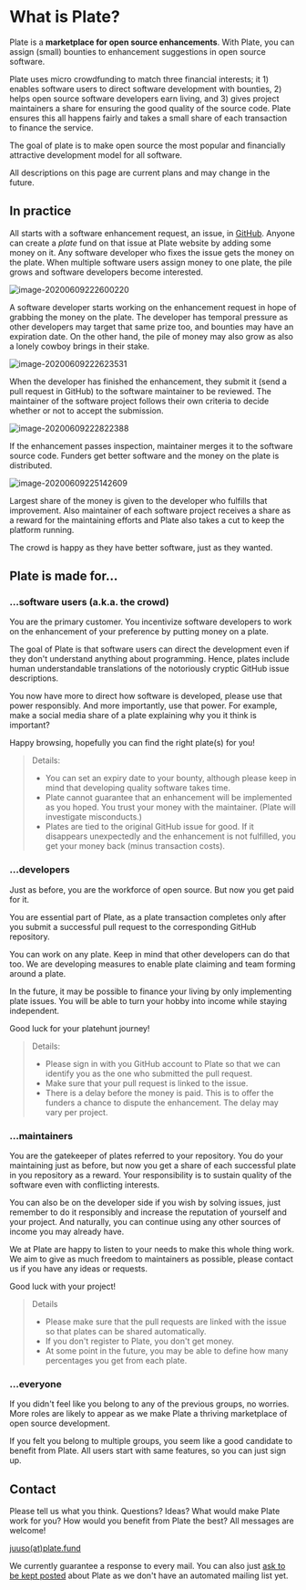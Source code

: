# What is Plate?

Plate is a **marketplace for open source enhancements**. With Plate, you can assign (small) bounties to enhancement suggestions in open source software.

Plate uses micro crowdfunding to match three financial interests; it 1) enables software users to direct software development with bounties, 2) helps open source software developers earn living, and 3) gives project maintainers a share for ensuring the good quality of the source code. Plate ensures this all happens fairly and takes a small share of each transaction to finance the service.

The goal of plate is to make open source the most popular and financially attractive development model for all software.

All descriptions on this page are current plans and may change in the future.

## In practice

All starts with a software enhancement request, an issue, in [GitHub](https://github.com/). Anyone can create a *plate* fund on that issue at Plate website by adding some money on it. Any software developer who fixes the issue gets the money on the plate. When multiple software users assign money to one plate, the pile grows and software developers become interested.

![image-20200609222600220](https://raw.githubusercontent.com/plate-fund/blog/master/what-is-plate.assets/image-20200609222600220.png)

A software developer starts working on the enhancement request in hope of grabbing the money on the plate. The developer has temporal pressure as other developers may target that same prize too, and bounties may have an expiration date. On the other hand, the pile of money may also grow as also a lonely cowboy brings in their stake.

![image-20200609222623531](https://raw.githubusercontent.com/plate-fund/blog/master/what-is-plate.assets/image-20200609222623531.png)

When the developer has finished the enhancement, they submit it (send a pull request in GitHub) to the software maintainer to be reviewed. The maintainer of the software project follows their own criteria to decide whether or not to accept the submission.

![image-20200609222822388](https://raw.githubusercontent.com/plate-fund/blog/master/what-is-plate.assets/image-20200609222822388.png)

If the enhancement passes inspection, maintainer merges it to the software source code. Funders get better software and the money on the plate is distributed.

![image-20200609225142609](https://raw.githubusercontent.com/plate-fund/blog/master/what-is-plate.assets/image-20200609225142609.png)

Largest share of the money is given to the developer who fulfills that improvement. Also maintainer of each software project receives a share as a reward for the maintaining efforts and Plate also takes a cut to keep the platform running.

The crowd is happy as they have better software, just as they wanted.

## Plate is made for...

### ...software users (a.k.a. the crowd)

You are the primary customer. You incentivize software developers to work on the enhancement of your preference by putting money on a plate.

The goal of Plate is that software users can direct the development even if they don't understand anything about programming. Hence, plates include human understandable translations of the notoriously cryptic GitHub issue descriptions.

You now have more to direct how software is developed, please use that power responsibly. And more importantly, use that power. For example, make a social media share of a plate explaining why you it think is important?

Happy browsing, hopefully you can find the right plate(s) for you!

> Details:
>
> - You can set an expiry date to your bounty, although please keep in mind that developing quality software takes time.
> - Plate cannot guarantee that an enhancement will be implemented as you hoped. You trust your money with the maintainer. (Plate will investigate misconducts.)
> - Plates are tied to the original GitHub issue for good. If it disappears unexpectedly and the enhancement is not fulfilled, you get your money back (minus transaction costs).

### ...developers

Just as before, you are the workforce of open source. But now you get paid for it.

You are essential part of Plate, as a plate transaction completes only after you submit a successful pull request to the corresponding GitHub repository.

You can work on any plate. Keep in mind that other developers can do that too. We are developing measures to enable plate claiming and team forming around a plate.

In the future, it may be possible to finance your living by only implementing plate issues. You will be able to turn your hobby into income while staying independent.

Good luck for your platehunt journey!

> Details:
>
> - Please sign in with you GitHub account to Plate so that we can identify you as the one who submitted the pull request.
> - Make sure that your pull request is linked to the issue.
> - There is a delay before the money is paid. This is to offer the funders a chance to dispute the enhancement. The delay may vary per project.

### ...maintainers

You are the gatekeeper of plates referred to your repository. You do your maintaining just as before, but now you get a share of each successful plate in you repository as a reward. Your responsibility is to sustain quality of the software even with conflicting interests.

You can also be on the developer side if you wish by solving issues, just remember to do it responsibly and increase the reputation of yourself and your project. And naturally, you can continue using any other sources of income you may already have.

We at Plate are happy to listen to your needs to make this whole thing work. We aim to give as much freedom to maintainers as possible, please contact us if you have any ideas or requests.

Good luck with your project!

> Details
>
> - Please make sure that the pull requests are linked with the issue so that plates can be shared automatically.
> - If you don't register to Plate, you don't get money.
> - At some point in the future, you may be able to define how many percentages you get from each plate.

### ...everyone

If you didn't feel like you belong to any of the previous groups, no worries. More roles are likely to appear as we make Plate a thriving marketplace of open source development.

If you felt you belong to multiple groups, you seem like a good candidate to benefit from Plate. All users start with same features, so you can just sign up.

## Contact

Please tell us what you think. Questions? Ideas? What would make Plate work for you? How would you benefit from Plate the best? All messages are welcome!

[juuso(at)plate.fund](mailto:juuso@plate.fund?subject=Plate%20contact)

We currently guarantee a response to every mail. You can also just [ask to be kept posted](mailto:juuso@plate.fund?subject=Keep%20me%20posted%20about%20Plate&body=Hi,%20please%20keep%20me%20updated%20about%20the%20progress%20of%20Plate.) about Plate as we don't have an automated mailing list yet.
